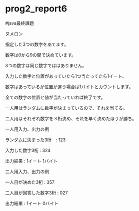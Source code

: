 # prog2_report6
#java最終課題

ヌメロン

指定した3つの数字をあてます。

数字は0から9の間で決めています。

3つの数字は同じ数字でははありません。

入力した数字と位置があっていたら1つ当たってたら1イート、

数字はあっているが位置が違う場合は1バイトとカウントします。

全ての数字の位置と値が当たっていれば終了です。

一人用はランダムに数字が決まっているので、それを当てる。

二人用はそれぞれ数字を３桁決め、それを早く決めたほうが勝ち。

一人用入力、出力の例

ランダムに決まった3桁　: 123

入力した数字3桁 : 324

出力結果 : 1イート 1バイト

二人用入力、出力の例

一人目が決めた3桁 : 357

二人目が回答した数字3桁 : 027

出力結果 : 1イート 0バイト
